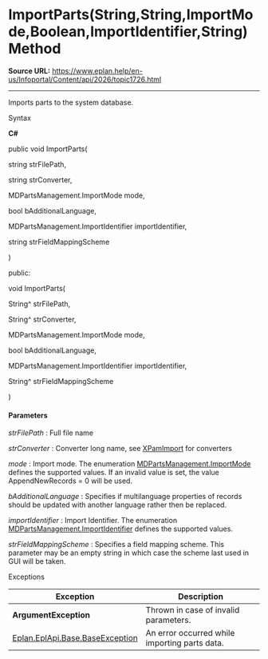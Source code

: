 # ImportParts(String,String,ImportMode,Boolean,ImportIdentifier,String) Method

**Source URL:** https://www.eplan.help/en-us/Infoportal/Content/api/2026/topic1726.html

---

Imports parts to the system database.

Syntax

**C#**



public void ImportParts( 

   string strFilePath,

   string strConverter,

   MDPartsManagement.ImportMode mode,

   bool bAdditionalLanguage,

   MDPartsManagement.ImportIdentifier importIdentifier,

   string strFieldMappingScheme

)

public:

void ImportParts( 

   String^ strFilePath,

   String^ strConverter,

   MDPartsManagement.ImportMode mode,

   bool bAdditionalLanguage,

   MDPartsManagement.ImportIdentifier importIdentifier,

   String^ strFieldMappingScheme

)


#### Parameters

*strFilePath*
:   Full file name

*strConverter*
:   Converter long name, see [XPamImport](XPamImport.html) for converters

*mode*
:   Import mode. The enumeration [MDPartsManagement.ImportMode](Eplan.EplApi.MasterDatau~Eplan.EplApi.MasterData.MDPartsManagement+ImportMode.html) defines the supported values. If an invalid value is set, the value AppendNewRecords = 0 will be used.

*bAdditionalLanguage*
:   Specifies if multilanguage properties of records should be updated with another language rather then be replaced.

*importIdentifier*
:   Import Identifier. The enumeration [MDPartsManagement.ImportIdentifier](Eplan.EplApi.MasterDatau~Eplan.EplApi.MasterData.MDPartsManagement+ImportIdentifier.html) defines the supported values.

*strFieldMappingScheme*
:   Specifies a field mapping scheme. This parameter may be an empty string in which case the scheme last used in GUI will be taken.

Exceptions

| Exception | Description |
| --- | --- |
| **ArgumentException** | Thrown in case of invalid parameters. |
| [Eplan.EplApi.Base.BaseException](Eplan.EplApi.Baseu~Eplan.EplApi.Base.BaseException.html) | An error occurred while importing parts data. |
